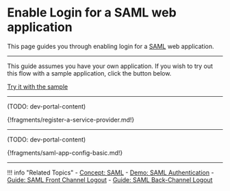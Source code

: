 # Enable Login for a SAML web application

This page guides you through enabling login for a [SAML](TODO:insert-link-to-concepts) web application. 

---

This guide assumes you have your own application. If you wish to try out this flow with a sample application, click the button below. 

<a class="samplebtn_a" href="../../../quick-starts/webapp-saml-sample" rel="nofollow noopener">Try it with the sample</a>

----
(TODO: dev-portal-content)

{!fragments/register-a-service-provider.md!}

----
(TODO: dev-portal-content)

{!fragments/saml-app-config-basic.md!}

----

!!! info "Related Topics"
    - [Concept: SAML](TODO:insert-link-to-concepts)
    - [Demo: SAML Authentication](../../../quick-starts/webapp-saml-sample)
    - [Guide: SAML Front Channel Logout](TODO:insert-link-to-guides)
    - [Guide: SAML Back-Channel Logout](TODO:insert-link-to-guides)

